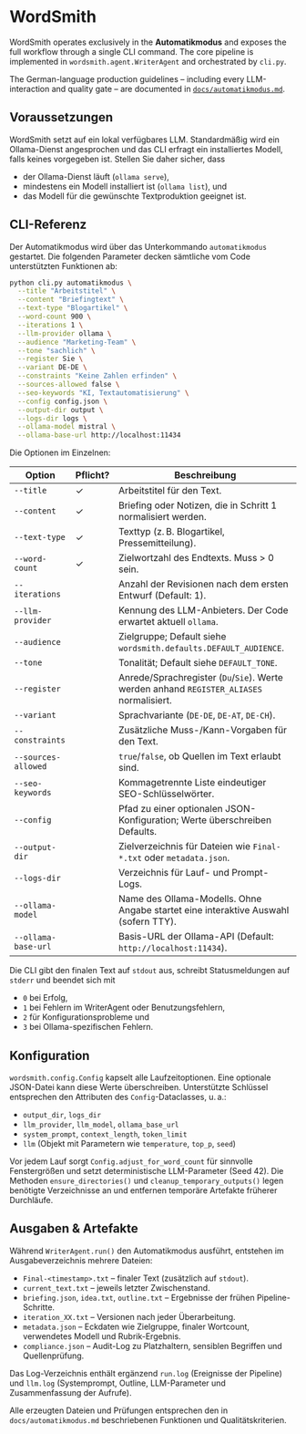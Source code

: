 # WordSmith

WordSmith operates exclusively in the **Automatikmodus** and exposes the
full workflow through a single CLI command. The core pipeline is
implemented in `wordsmith.agent.WriterAgent` and orchestrated by
`cli.py`.

The German-language production guidelines – including every
LLM-interaction and quality gate – are documented in
[`docs/automatikmodus.md`](docs/automatikmodus.md).

## Voraussetzungen

WordSmith setzt auf ein lokal verfügbares LLM. Standardmäßig wird ein
Ollama-Dienst angesprochen und das CLI erfragt ein installiertes Modell,
falls keines vorgegeben ist. Stellen Sie daher sicher, dass

* der Ollama-Dienst läuft (`ollama serve`),
* mindestens ein Modell installiert ist (`ollama list`), und
* das Modell für die gewünschte Textproduktion geeignet ist.

## CLI-Referenz

Der Automatikmodus wird über das Unterkommando `automatikmodus`
gestartet. Die folgenden Parameter decken sämtliche vom Code
unterstützten Funktionen ab:

```bash
python cli.py automatikmodus \
  --title "Arbeitstitel" \
  --content "Briefingtext" \
  --text-type "Blogartikel" \
  --word-count 900 \
  --iterations 1 \
  --llm-provider ollama \
  --audience "Marketing-Team" \
  --tone "sachlich" \
  --register Sie \
  --variant DE-DE \
  --constraints "Keine Zahlen erfinden" \
  --sources-allowed false \
  --seo-keywords "KI, Textautomatisierung" \
  --config config.json \
  --output-dir output \
  --logs-dir logs \
  --ollama-model mistral \
  --ollama-base-url http://localhost:11434
```

Die Optionen im Einzelnen:

| Option | Pflicht? | Beschreibung |
| ------ | -------- | ------------ |
| `--title` | ✓ | Arbeitstitel für den Text. |
| `--content` | ✓ | Briefing oder Notizen, die in Schritt 1 normalisiert werden. |
| `--text-type` | ✓ | Texttyp (z. B. Blogartikel, Pressemitteilung). |
| `--word-count` | ✓ | Zielwortzahl des Endtexts. Muss > 0 sein. |
| `--iterations` |   | Anzahl der Revisionen nach dem ersten Entwurf (Default: 1). |
| `--llm-provider` |   | Kennung des LLM-Anbieters. Der Code erwartet aktuell `ollama`. |
| `--audience` |   | Zielgruppe; Default siehe `wordsmith.defaults.DEFAULT_AUDIENCE`. |
| `--tone` |   | Tonalität; Default siehe `DEFAULT_TONE`. |
| `--register` |   | Anrede/Sprachregister (`Du`/`Sie`). Werte werden anhand `REGISTER_ALIASES` normalisiert. |
| `--variant` |   | Sprachvariante (`DE-DE`, `DE-AT`, `DE-CH`). |
| `--constraints` |   | Zusätzliche Muss-/Kann-Vorgaben für den Text. |
| `--sources-allowed` |   | `true`/`false`, ob Quellen im Text erlaubt sind. |
| `--seo-keywords` |   | Kommagetrennte Liste eindeutiger SEO-Schlüsselwörter. |
| `--config` |   | Pfad zu einer optionalen JSON-Konfiguration; Werte überschreiben Defaults. |
| `--output-dir` |   | Zielverzeichnis für Dateien wie `Final-*.txt` oder `metadata.json`. |
| `--logs-dir` |   | Verzeichnis für Lauf- und Prompt-Logs. |
| `--ollama-model` |   | Name des Ollama-Modells. Ohne Angabe startet eine interaktive Auswahl (sofern TTY). |
| `--ollama-base-url` |   | Basis-URL der Ollama-API (Default: `http://localhost:11434`). |

Die CLI gibt den finalen Text auf `stdout` aus, schreibt Statusmeldungen
auf `stderr` und beendet sich mit

* `0` bei Erfolg,
* `1` bei Fehlern im WriterAgent oder Benutzungsfehlern,
* `2` für Konfigurationsprobleme und
* `3` bei Ollama-spezifischen Fehlern.

## Konfiguration

`wordsmith.config.Config` kapselt alle Laufzeitoptionen. Eine optionale
JSON-Datei kann diese Werte überschreiben. Unterstützte Schlüssel
entsprechen den Attributen des `Config`-Dataclasses, u. a.:

* `output_dir`, `logs_dir`
* `llm_provider`, `llm_model`, `ollama_base_url`
* `system_prompt`, `context_length`, `token_limit`
* `llm` (Objekt mit Parametern wie `temperature`, `top_p`, `seed`)

Vor jedem Lauf sorgt `Config.adjust_for_word_count` für sinnvolle
Fenstergrößen und setzt deterministische LLM-Parameter (Seed 42). Die
Methoden `ensure_directories()` und `cleanup_temporary_outputs()` legen
benötigte Verzeichnisse an und entfernen temporäre Artefakte früherer
Durchläufe.

## Ausgaben & Artefakte

Während `WriterAgent.run()` den Automatikmodus ausführt, entstehen im
Ausgabeverzeichnis mehrere Dateien:

* `Final-<timestamp>.txt` – finaler Text (zusätzlich auf `stdout`).
* `current_text.txt` – jeweils letzter Zwischenstand.
* `briefing.json`, `idea.txt`, `outline.txt` – Ergebnisse der frühen Pipeline-Schritte.
* `iteration_XX.txt` – Versionen nach jeder Überarbeitung.
* `metadata.json` – Eckdaten wie Zielgruppe, finaler Wortcount,
  verwendetes Modell und Rubrik-Ergebnis.
* `compliance.json` – Audit-Log zu Platzhaltern, sensiblen Begriffen und Quellenprüfung.

Das Log-Verzeichnis enthält ergänzend `run.log` (Ereignisse der
Pipeline) und `llm.log` (Systemprompt, Outline, LLM-Parameter und
Zusammenfassung der Aufrufe).

Alle erzeugten Dateien und Prüfungen entsprechen den in
`docs/automatikmodus.md` beschriebenen Funktionen und Qualitätskriterien.
